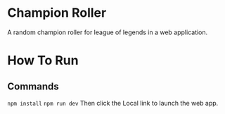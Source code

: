 # Champion Roller

A random champion roller for league of legends in a web application.

# How To Run

## Commands

`npm install`
`npm run dev`
Then click the Local link to launch the web app.
